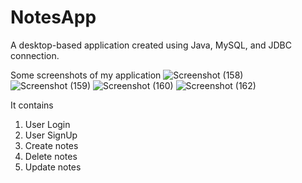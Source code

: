 # NotesApp
A desktop-based application created using Java, MySQL, and JDBC connection. 

Some screenshots of my application
![Screenshot (158)](https://github.com/Dnyaneshwari77/NotesApp/assets/115645106/971948ad-570a-4e36-abb5-bb061ab5d24c)
![Screenshot (159)](https://github.com/Dnyaneshwari77/NotesApp/assets/115645106/16a65da8-bdfd-44d5-9c7c-c0b574c6c808)
![Screenshot (160)](https://github.com/Dnyaneshwari77/NotesApp/assets/115645106/a3d6cd78-0bfa-40cc-b393-f381450d33c5)
![Screenshot (162)](https://github.com/Dnyaneshwari77/NotesApp/assets/115645106/8ad7c2e5-71b7-4339-be2e-744bb5728b7a)

It contains 
1) User Login
2) User SignUp
3) Create notes
4) Delete notes
5) Update notes
   
